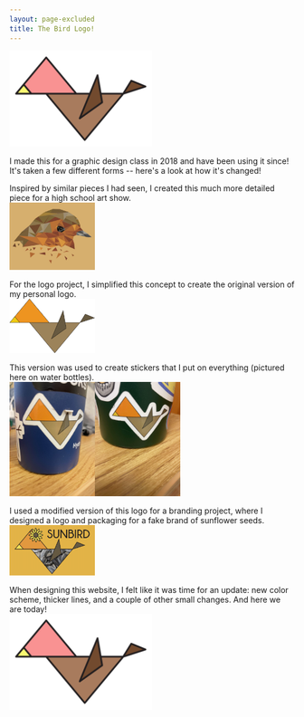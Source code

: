```yaml
---
layout: page-excluded
title: The Bird Logo!
---
```


<img src="/bird_logo.png" style="width:50%;height:auto;"><br>

I made this for a graphic design class in 2018 and have been using it since! It's taken a few different forms -- here's a look at how it's changed!<br>

Inspired by similar pieces I had seen, I created this much more detailed piece for a high school art show.<br>
<img src="/bird-logo-media/triangle-bird.jpg" style="width:30%;height:auto;"><br>

For the logo project, I simplified this concept to create the original version of my personal logo.<br>
<img src="/bird-logo-media/old-Bird-Sticker.png" style="width:30%;height:auto;"><br>

This version was used to create stickers that I put on everything (pictured here on water bottles).<br>
<img src="/bird-logo-media/sticker-on-bottle-1.jpg" style="width:30%;height:auto;"><img src="/bird-logo-media/sticker-on-bottle-2.jpg" style="width:30%;height:auto;"><br>

I used a modified version of this logo for a branding project, where I designed a logo and packaging for a fake brand of sunflower seeds.
<img src="/bird-logo-media/sunbird-logo.png" style="width:30%;height:auto;"><br>

When designing this website, I felt like it was time for an update: new color scheme, thicker lines, and a couple of other small changes. And here we are today!<br>
<img src="/bird_logo.png" style="width:50%;height:auto;">
